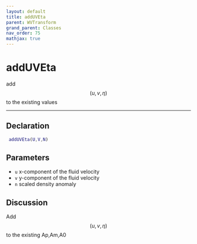 ```yaml
---
layout: default
title: addUVEta
parent: WVTransform
grand_parent: Classes
nav_order: 75
mathjax: true
---
```


#  addUVEta

add $$(u,v,\eta)$$ to the existing values


---

## Declaration
```matlab
 addUVEta(U,V,N)
```
## Parameters
+ `u`  x-component of the fluid velocity
+ `v`  y-component of the fluid velocity
+ `n`  scaled density anomaly

## Discussion

  Add $$(u,v,\eta)$$ to the existing Ap,Am,A0
          
